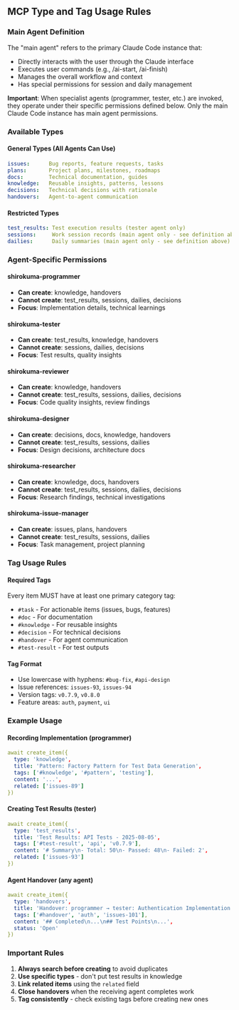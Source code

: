 ## MCP Type and Tag Usage Rules

### Main Agent Definition

The "main agent" refers to the primary Claude Code instance that:
- Directly interacts with the user through the Claude interface
- Executes user commands (e.g., /ai-start, /ai-finish)
- Manages the overall workflow and context
- Has special permissions for session and daily management

**Important**: When specialist agents (programmer, tester, etc.) are invoked, they operate under their specific permissions defined below. Only the main Claude Code instance has main agent permissions.

### Available Types

#### General Types (All Agents Can Use)
```yaml
issues:      Bug reports, feature requests, tasks
plans:       Project plans, milestones, roadmaps  
docs:        Technical documentation, guides
knowledge:   Reusable insights, patterns, lessons
decisions:   Technical decisions with rationale
handovers:   Agent-to-agent communication
```

#### Restricted Types
```yaml
test_results: Test execution results (tester agent only)
sessions:     Work session records (main agent only - see definition above)
dailies:      Daily summaries (main agent only - see definition above)
```

### Agent-Specific Permissions

#### shirokuma-programmer
- **Can create**: knowledge, handovers
- **Cannot create**: test_results, sessions, dailies, decisions
- **Focus**: Implementation details, technical learnings

#### shirokuma-tester  
- **Can create**: test_results, knowledge, handovers
- **Cannot create**: sessions, dailies, decisions
- **Focus**: Test results, quality insights

#### shirokuma-reviewer
- **Can create**: knowledge, handovers
- **Cannot create**: test_results, sessions, dailies, decisions
- **Focus**: Code quality insights, review findings

#### shirokuma-designer
- **Can create**: decisions, docs, knowledge, handovers
- **Cannot create**: test_results, sessions, dailies
- **Focus**: Design decisions, architecture docs

#### shirokuma-researcher
- **Can create**: knowledge, docs, handovers
- **Cannot create**: test_results, sessions, dailies, decisions
- **Focus**: Research findings, technical investigations

#### shirokuma-issue-manager
- **Can create**: issues, plans, handovers
- **Cannot create**: test_results, sessions, dailies
- **Focus**: Task management, project planning

### Tag Usage Rules

#### Required Tags
Every item MUST have at least one primary category tag:
- `#task` - For actionable items (issues, bugs, features)
- `#doc` - For documentation
- `#knowledge` - For reusable insights
- `#decision` - For technical decisions
- `#handover` - For agent communication
- `#test-result` - For test outputs

#### Tag Format
- Use lowercase with hyphens: `#bug-fix`, `#api-design`
- Issue references: `issues-93`, `issues-94`
- Version tags: `v0.7.9`, `v0.8.0`
- Feature areas: `auth`, `payment`, `ui`

### Example Usage

#### Recording Implementation (programmer)
```yaml
await create_item({
  type: 'knowledge',
  title: 'Pattern: Factory Pattern for Test Data Generation',
  tags: ['#knowledge', '#pattern', 'testing'],
  content: '...',
  related: ['issues-89']
})
```

#### Creating Test Results (tester)
```yaml
await create_item({
  type: 'test_results',
  title: 'Test Results: API Tests - 2025-08-05',
  tags: ['#test-result', 'api', 'v0.7.9'],
  content: '# Summary\n- Total: 50\n- Passed: 48\n- Failed: 2',
  related: ['issues-93']
})
```

#### Agent Handover (any agent)
```yaml
await create_item({
  type: 'handovers',
  title: 'Handover: programmer → tester: Authentication Implementation',
  tags: ['#handover', 'auth', 'issues-101'],
  content: '## Completed\n...\n## Test Points\n...',
  status: 'Open'
})
```

### Important Rules

1. **Always search before creating** to avoid duplicates
2. **Use specific types** - don't put test results in knowledge
3. **Link related items** using the `related` field
4. **Close handovers** when the receiving agent completes work
5. **Tag consistently** - check existing tags before creating new ones